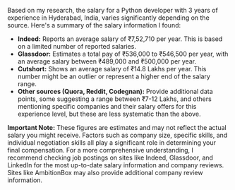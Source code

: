 Based on my research, the salary for a Python developer with 3 years of experience in Hyderabad, India, varies significantly depending on the source.  Here's a summary of the salary information I found:

* **Indeed:** Reports an average salary of ₹7,52,710 per year.  This is based on a limited number of reported salaries.
* **Glassdoor:** Estimates a total pay of ₹536,000 to ₹546,500 per year, with an average salary between ₹489,000 and ₹500,000 per year.
* **Cutshort:** Shows an average salary of ₹14.8 Lakhs per year.  This number might be an outlier or represent a higher end of the salary range.
* **Other sources (Quora, Reddit, Codegnan):** Provide additional data points, some suggesting a range between ₹7-12 Lakhs, and others mentioning specific companies and their salary offers for this experience level, but these are less systematic than the above.


**Important Note:**  These figures are estimates and may not reflect the actual salary you might receive.  Factors such as company size, specific skills, and individual negotiation skills all play a significant role in determining your final compensation.  For a more comprehensive understanding, I recommend checking job postings on sites like Indeed, Glassdoor, and LinkedIn for the most up-to-date salary information and company reviews.  Sites like AmbitionBox may also provide additional company review information.